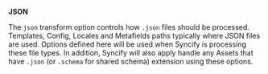 **JSON**

The `json` transform option controls how `.json` files should be processed. Templates, Config, Locales and Metafields paths typically where JSON files are used. Options defined here will be used when Syncify is processing these file types. In addition, Syncify will also apply handle any Assets that have `.json` (or `.schema` for shared schema) extension using these options.